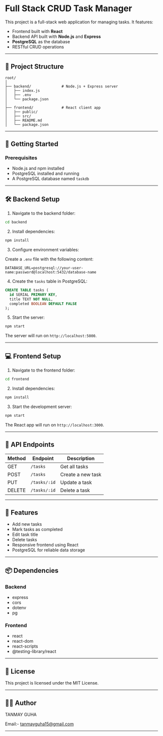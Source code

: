 # Full Stack CRUD Task Manager

This project is a full-stack web application for managing tasks. It features:

* Frontend built with **React**
* Backend API built with **Node.js** and **Express**
* **PostgreSQL** as the database
* RESTful CRUD operations

---

## 🔧 Project Structure

```
root/
│
├── backend/              # Node.js + Express server
│   ├── index.js
│   ├── .env
│   └── package.json
│
├── frontend/             # React client app
│   ├── public/
│   ├── src/
│   ├── README.md
│   └── package.json
```

---

## 🚀 Getting Started

### Prerequisites

* Node.js and npm installed
* PostgreSQL installed and running
* A PostgreSQL database named `taskdb`

---

## 🛠 Backend Setup

1. Navigate to the backend folder:

```bash
cd backend
```

2. Install dependencies:

```bash
npm install
```

3. Configure environment variables:

Create a `.env` file with the following content:

```env
DATABASE_URL=postgresql://your-user-name:password@localhost:5432/database-name
```

4. Create the `tasks` table in PostgreSQL:

```sql
CREATE TABLE tasks (
  id SERIAL PRIMARY KEY,
  title TEXT NOT NULL,
  completed BOOLEAN DEFAULT FALSE
);
```

5. Start the server:

```bash
npm start
```

The server will run on `http://localhost:5000`.

---

## 💻 Frontend Setup

1. Navigate to the frontend folder:

```bash
cd frontend
```

2. Install dependencies:

```bash
npm install
```

3. Start the development server:

```bash
npm start
```

The React app will run on `http://localhost:3000`.

---

## 🔄 API Endpoints

| Method | Endpoint     | Description       |
| ------ | ------------ | ----------------- |
| GET    | `/tasks`     | Get all tasks     |
| POST   | `/tasks`     | Create a new task |
| PUT    | `/tasks/:id` | Update a task     |
| DELETE | `/tasks/:id` | Delete a task     |

---

## 🧪 Features

* Add new tasks
* Mark tasks as completed
* Edit task title
* Delete tasks
* Responsive frontend using React
* PostgreSQL for reliable data storage

---

## 📦 Dependencies

### Backend

* express
* cors
* dotenv
* pg

### Frontend

* react
* react-dom
* react-scripts
* @testing-library/react

---

## 📜 License

This project is licensed under the MIT License.

---

## 🙋‍♂️ Author
TANMAY GUHA

Email:- tanmayguha15@gmail.com

---
